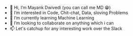 - 👋 Hi, I’m Mayank Dwivedi (you can call me MD 😁)
- 👀 I’m interested in Code, Chit-chat, Data, sloving Problems
- 🌱 I’m currently learning  Machine Learning
- 💞️ I’m looking to collaborate on anything which i can
- 📫 Let's catchup for any interesting work over the Slack  

<!---
mayank-addepar/mayank-addepar is a ✨ special ✨ repository because its `README.md` (this file) appears on your GitHub profile.
You can click the Preview link to take a look at your changes.
--->
